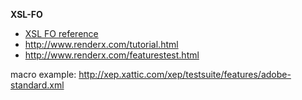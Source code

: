 **XSL-FO**
* [XSL FO reference](http://zvon.org/xxl/xslfoReference/Output/index.html) 
* http://www.renderx.com/tutorial.html
* http://www.renderx.com/featurestest.html

macro example: http://xep.xattic.com/xep/testsuite/features/adobe-standard.xml
